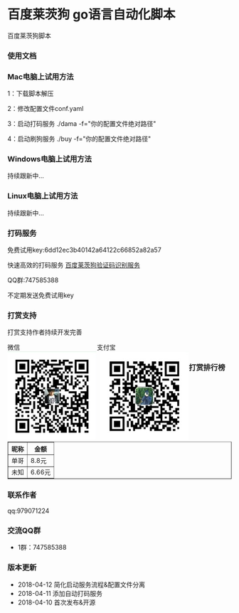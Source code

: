 # 百度莱茨狗 go语言自动化脚本

<p>百度莱茨狗脚本</p>

### 使用文档
<h3>Mac电脑上试用方法</h3>
<p>1：下载脚本解压</p>
<p>2：修改配置文件conf.yaml</p>
<p>3：启动打码服务 ./dama -f="你的配置文件绝对路径"</p>
<p>4：启动刷狗服务 ./buy -f="你的配置文件绝对路径"</p>
<h3>Windows电脑上试用方法</h3>
<p>持续跟新中...</p>
<h3>Linux电脑上试用方法</h3>
<p>持续跟新中...</p>

### 打码服务
<p>免费试用key:6dd12ec3b40142a64122c66852a82a57</p>
<p>快速高效的打码服务 <a href="http://www.popyelove.com">百度莱茨狗验证码识别服务</a></p>
<p>QQ群:747585388</p>
<p>不定期发送免费试用key</p>

### 打赏支持
<p>打赏支持作者持续开发完善</p>
微信&nbsp;&nbsp;&nbsp;&nbsp;&nbsp;
&nbsp;&nbsp;&nbsp;&nbsp;&nbsp;
&nbsp;&nbsp;&nbsp;&nbsp;&nbsp;
&nbsp;&nbsp;&nbsp;&nbsp;&nbsp;
&nbsp;&nbsp;&nbsp;&nbsp;&nbsp;
&nbsp;&nbsp;&nbsp;&nbsp;&nbsp;
&nbsp;&nbsp;&nbsp;&nbsp;&nbsp;
&nbsp;&nbsp;支付宝
<div style="float:left;">
    <img src="img/wPay.jpg" />&nbsp;
    <img src="img/zPay.jpg" />
</div>

### 打赏排行榜

<table border="1">
  <tr><th>昵称</th><th>金额</th></tr>
  <tr><td>单哥</td><td>8.8元</td></tr>
  <tr><td>未知</td><td>6.66元</td></tr>
</table>


### 联系作者
<p>qq:979071224</p>

### 交流QQ群

* 1群：747585388


### 版本更新
* 2018-04-12 简化启动服务流程&配置文件分离
* 2018-04-11 添加自动打码服务
* 2018-04-10 首次发布&开源
